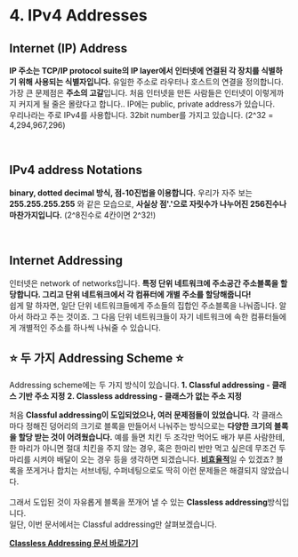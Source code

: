 # 4. IPv4 Addresses



## Internet (IP) Address
**IP 주소는 TCP/IP protocol suite의 IP layer에서 인터넷에 연결된 각 장치를 식별하기 위해 사용되는 식별자입니다.** 유일한 주소로 라우터나 호스트의 연결을 정의합니다. 가장 큰 문제점은 **주소의 고갈**입니다. 처음 인터넷을 만든 사람들은 인터넷이 이렇게까지 커지게 될 줄은 몰랐다고 합니다.. IP에는 public, private address가 있습니다.     
우리나라는 주로 IPv4를 사용합니다. 32bit number를 가지고 있습니다. (2^32 = 4,294,967,296)

<br/>

## IPv4 address Notations
**binary, dotted decimal 방식, 점-10진법을 이용합니다.** 우리가 자주 보는 **255.255.255.255** 와 같은 모습으로, **사실상 점'.'으로 자릿수가 나누어진 256진수나 마찬가지입니다.** (2^8진수로 4칸이면 2^32!)

<br/>

## Internet Addressing
인터넷은 network of networks입니다. **특정 단위 네트워크에 주소공간 주소블록을 할당합니다. 그리고 단위 네트워크에서 각 컴퓨터에 개별 주소를 할당해줍니다!**    
쉽게 말 하자면, 일단 단위 네트워크들에게 주소들의 집합인 주소블록을 나눠줍니다. 알아서 하라고 주는 것이죠. 그 다음 단위 네트워크들이 자기 네트워크에 속한 컴퓨터들에게 개별적인 주소를 하나씩 나눠줄 수 있습니다.
<br/>

## ⭐ 두 가지 Addressing Scheme ⭐

Addressing scheme에는 두 가지 방식이 있습니다.
**1. Classful addressing - 클래스 기반 주소 지정**
**2. Classless addressing - 클래스가 없는 주소 지정**

처음 **Classful addressing이 도입되었으나, 여러 문제점들이 있었습니다.** 각 클래스마다 정해진 덩어리의 크기로 블록을 만들어서 나눠주는 방식으로는 **다양한 크기의 블록을 할당 받는 것이 어려웠습니다.** 예를 들면 치킨 두 조각만 먹어도 배가 부른 사람한테, 한 마리가 아니면 절대 치킨을 주지 않는 경우, 혹은 한마리 반만 먹고 싶은데 무조건 두 마리를 시켜야 배달이 오는 경우 등을 생각하면 되겠습니다. <U>**비효율적**</U>일 수 있겠죠? 블록을 쪼게거나 합치는 서브네팅, 수퍼네팅으로도 딱히 이런 문제들은 해결되지 않았습니다.    
<br/>
그래서 도입된 것이 자유롭게 블록을 쪼개어 낼 수 있는 **Classless addressing**방식입니다.    
일단, 이번 문서에서는 Classful addressing만 살펴보겠습니다.

**[Classless Addressing 문서 바로가기](https://github.com/binary-ho/TIL-public/blob/main/3%ED%95%99%EB%85%84%201%ED%95%99%EA%B8%B0/Computer%20Network/5.%20Classless%20Addressing.md)**
